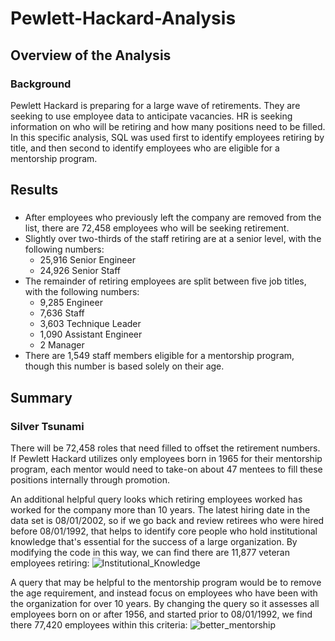 # Pewlett-Hackard-Analysis

## Overview of the Analysis

### Background
Pewlett Hackard is preparing for a large wave of retirements. They are seeking to use employee data to anticipate vacancies. HR is seeking information on who will be retiring and how many positions need to be filled. In this specific analysis, SQL was used first to identify employees retiring by title, and then second to identify employees who are eligible for a mentorship program.

## Results

###
* After employees who previously left the company are removed from the list, there are 72,458 employees who will be seeking retirement.
* Slightly over two-thirds of the staff retiring are at a senior level, with the following numbers:
  * 25,916 Senior Engineer 
  * 24,926 Senior Staff
* The remainder of retiring employees are split between five job titles, with the following numbers:
  * 9,285 Engineer
  * 7,636 Staff
  * 3,603 Technique Leader
  * 1,090 Assistant Engineer
  * 2 Manager
* There are 1,549 staff members eligible for a mentorship program, though this number is based solely on their age.

## Summary

### Silver Tsunami
There will be 72,458 roles that need filled to offset the retirement numbers. If Pewlett Hackard utilizes only employees born in 1965 for their mentorship program, each mentor would need to take-on about 47 mentees to fill these positions internally through promotion.

An additional helpful query looks which retiring employees worked has worked for the company more than 10 years. The latest hiring date in the data set is 08/01/2002, so if we go back and review retirees who were hired before 08/01/1992, that helps to identify core people who hold institutional knowledge that's essential for the success of a large organization. By modifying the code in this way, we can find there are 11,877 veteran employees retiring:
![Institutional_Knowledge](https://user-images.githubusercontent.com/24308495/141226050-b5dc91a4-420f-4cd2-a4e5-94b1fdb499db.PNG)

A query that may be helpful to the mentorship program would be to remove the age requirement, and instead focus on employees who have been with the organization for over 10 years. By changing the query so it assesses all employees born on or after 1956, and started prior to 08/01/1992, we find there 77,420 employees within this criteria:
![better_mentorship](https://user-images.githubusercontent.com/24308495/141227407-50eaa838-a858-4b6a-bfab-a97152dc8474.PNG)
